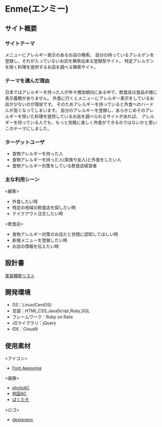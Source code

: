# Enme(エンミー)

## サイト概要
### サイトテーマ
メニューにアレルギー表示のあるお店の検索。
自分の持っているアレルゲンを登録し、それが入っていないお店を検索出来る登録型サイト。
特定アレルゲンを除く料理を提供するお店を調べる検索サイト。

### テーマを選んだ理由
日本ではアレルギーを持った人が年々増加傾向にある中で、飲食店は食品の様に表示義務がありません。
外食に行くとメニューにアレルギー表示をしているお店が少ないのが現状です。
そのためアレルギーを持っていると外食へのハードルが高くなってしまいます。
自分のアレルギーを登録し、あらかじめそのアレルギーを除いた料理を提供しているお店を調べられるサイトがあれば、
アレルギーを持っている人でも、もっと気軽に楽しく外食ができるのではないかと思いこのテーマにしました。


### ターゲットユーザ
* 食物アレルギーを持った人
* 食物アレルギーを持った人(家族や友人)と外食をしたい人
* 食物アレルギー対策をしている飲食店経営者

### 主な利用シーン
<顧客>
* 外食したい時
* 特定の地域の飲食店を探したい時
* テイクアウト注文したい時

<飲食店>
* 食物アレルギー対策のお店だと世間に認知してほしい時
* 新規メニューを登録したい時
* お店の情報を伝えたい時

## 設計書
[実装機能リスト](https://docs.google.com/spreadsheets/d/1c1plTJPb2j6k2-AaX04OWm5qOMwGdbi1InjZtcchCZY/edit?usp=sharing)

## 開発環境
- OS：Linux(CentOS)
- 言語：HTML,CSS,JavaScript,Ruby,SQL
- フレームワーク：Ruby on Rails
- JSライブラリ：jQuery
- IDE：Cloud9

## 使用素材
<アイコン>
* [Font Awesome](https://fontawesome.com/)

<画像>
* [photoAC](https://www.photo-ac.com/)
* [地図AC](https://www.map-ac.com/)
* [ぱくたそ](https://www.pakutaso.com/)

<ロゴ>
* [designevo](https://www.designevo.com/)

